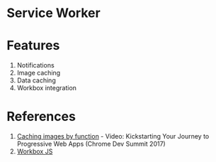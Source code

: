 # Service Worker

# Features

1. Notifications
1. Image caching 
1. Data caching 
1. Workbox integration 

# References

1. [Caching images by function](https://youtu.be/goafiwzhKMI?t=1553) - Video: Kickstarting Your Journey to Progressive Web Apps (Chrome Dev Summit 2017)
1. [Workbox JS](https://workboxjs.org/) 
